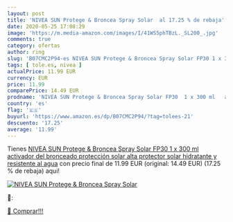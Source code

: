 ```yaml
---
layout: post
title: 'NIVEA SUN Protege & Broncea Spray Solar  al 17.25 % de rebaja'
date: 2020-05-25 17:08:29
image: 'https://m.media-amazon.com/images/I/41WS5phTBzL._SL200_.jpg'
comments: true
category: ofertas
author: ring
slug: 'B07CMC2P94-es NIVEA SUN Protege & Broncea Spray Solar FP30 1 x 300 ml...'
tags: [ tole.es, nivea ]
actualPrice: 11.99 EUR
currency: EUR
price: 11.99
comparePrice: 14.49 EUR
prodname: 'NIVEA SUN Protege & Broncea Spray Solar FP30  1 x 300 ml   activador del bronceado  protección solar alta  protector solar hidratante y resistente al agua'
country: 'es'
flag: '🇪🇸'
buyurl: 'https://www.amazon.es/dp/B07CMC2P94/?tag=tolees-21'
descuento: '17.25'
average: '11.99'
---
```


Tienes [NIVEA SUN Protege & Broncea Spray Solar FP30  1 x 300 ml   activador del bronceado  protección solar alta  protector solar hidratante y resistente al agua](https://www.amazon.es/dp/B07CMC2P94/?tag=tolees-21) con precio final de  11.99 EUR (original: 14.49 EUR) (17.25 %  de rebaja) aqui!

[![NIVEA SUN Protege & Broncea Spray Solar ](https://m.media-amazon.com/images/I/41WS5phTBzL._SL200_.jpg)](https://www.amazon.es/dp/B07CMC2P94/?tag=tolees-21)

🔎:


[🛒 Comprar!!!](https://www.amazon.es/dp/B07CMC2P94/?tag=tolees-21)

